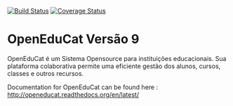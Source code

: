 [![Build Status](https://travis-ci.org/openeducat/openeducat_erp.svg?branch=9.0)](https://travis-ci.org/openeducat/openeducat_erp)
[![Coverage Status](https://coveralls.io/repos/openeducat/openeducat_erp/badge.svg?branch=9.0&service=github)](https://coveralls.io/github/openeducat/openeducat_erp?branch=9.0)

OpenEduCat Versão 9
=====================

OpenEduCat é um Sistema Opensource para instituições educacionais. Sua plataforma colaborativa permite uma eficiente gestão dos alunos, cursos, classes e outros recursos.

Documentation for OpenEduCat can be found here : http://openeducat.readthedocs.org/en/latest/
